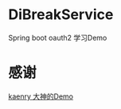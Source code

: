 # DiBreakService
Spring boot oauth2 学习Demo

# 感谢
[kaenry 大神的Demo](https://github.com/kaenry/spring-boot-magneto/releases/tag/v1.8)
